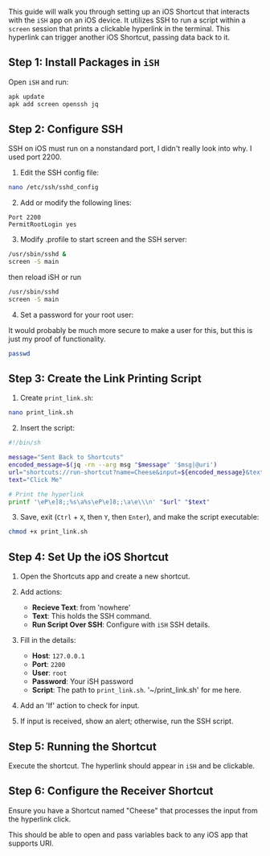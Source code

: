 This guide will walk you through setting up an iOS Shortcut that interacts with the `iSH` app on an iOS device. It utilizes SSH to run a script within a `screen` session that prints a clickable hyperlink in the terminal. This hyperlink can trigger another iOS Shortcut, passing data back to it.

## Step 1: Install Packages in `iSH`

Open `iSH` and run:

```bash
apk update
apk add screen openssh jq
```

## Step 2: Configure SSH

SSH on iOS must run on a nonstandard port, I didn't really look into why. I used port 2200.

1. Edit the SSH config file:

```bash
nano /etc/ssh/sshd_config
```

2. Add or modify the following lines:

```
Port 2200
PermitRootLogin yes
```

3. Modify .profile to start screen and the SSH server:

```bash
/usr/sbin/sshd &
screen -S main
```

then reload iSH or run
```bash
/usr/sbin/sshd
screen -S main
```

4. Set a password for your root user:

It would probably be much more secure to make a user for this, but this is just my proof of functionality. 

```bash
passwd
```

## Step 3: Create the Link Printing Script

1. Create `print_link.sh`:

```bash
nano print_link.sh
```

2. Insert the script:

```bash
#!/bin/sh

message="Sent Back to Shortcuts"
encoded_message=$(jq -rn --arg msg "$message" '$msg|@uri')
url="shortcuts://run-shortcut?name=Cheese&input=${encoded_message}&text=[text]"
text="Click Me"

# Print the hyperlink
printf '\eP\e]8;;%s\a%s\eP\e]8;;\a\e\\\n' "$url" "$text"
```

3. Save, exit (`Ctrl` + `X`, then `Y`, then `Enter`), and make the script executable:

```bash
chmod +x print_link.sh
```

## Step 4: Set Up the iOS Shortcut

1. Open the Shortcuts app and create a new shortcut.

2. Add actions:
   - **Recieve Text**: from 'nowhere'
   - **Text**: This holds the SSH command.
   - **Run Script Over SSH**: Configure with `iSH` SSH details.

3. Fill in the details:

   - **Host**: `127.0.0.1`
   - **Port**: `2200`
   - **User**: `root`
   - **Password**: Your iSH password
   - **Script**: The path to `print_link.sh`. '~/print_link.sh' for me here.

4. Add an 'If' action to check for input.

5. If input is received, show an alert; otherwise, run the SSH script.

## Step 5: Running the Shortcut

Execute the shortcut. The hyperlink should appear in `iSH` and be clickable.

## Step 6: Configure the Receiver Shortcut

Ensure you have a Shortcut named "Cheese" that processes the input from the hyperlink click.


This should be able to open and pass variables back to any iOS app that supports URI. 